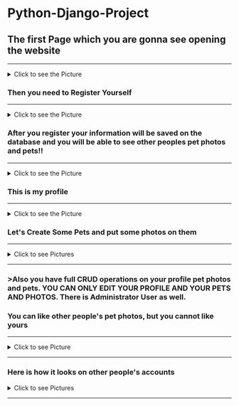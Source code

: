# Python-Django-Project
<h2>The first Page which you are gonna see opening the website</h2>

<hr>
<details>
<summary> Click to see the Picture </summary>
  
![image](https://github.com/darimachine/Python-Django-Project/assets/67830778/9fb37990-076a-490f-ae64-88e79ce7c3bf)

</details>

### Then you need to Register Yourself

<hr>

<details>
<summary> Click to see the Picture</summary>
  
![image](https://github.com/darimachine/Python-Django-Project/assets/67830778/c479c6a7-fce1-44ee-ba02-2914ab89c4f5)

</details>


### After you register your information will be saved on the database and you will be able to see other peoples pet photos and pets!!

<hr>
<details>
  
<summary> Click to see the Picture</summary>

![image](https://github.com/darimachine/Python-Django-Project/assets/67830778/fc294bfc-2d4f-4dec-91de-dc152ee609d1)

</details>

### This is my profile

<hr>
<details>
  
<summary>Click to see the Picture</summary>
  
![image](https://github.com/darimachine/Python-Django-Project/assets/67830778/2a0f85c2-3194-4565-ab73-7d037f6eac97)
  
</details>


### Let's Create Some Pets and put some photos on them

<hr>
<details>
  <summary> Click to see Pictures </summary>

  ![image](https://github.com/darimachine/Python-Django-Project/assets/67830778/e1a785f2-ced5-49ed-976f-794b55425a2c)
  ![image](https://github.com/darimachine/Python-Django-Project/assets/67830778/e934135a-df09-45a0-932b-057fe2c74626)
  ![image](https://github.com/darimachine/Python-Django-Project/assets/67830778/4d5a386b-36f9-40c1-aa77-befef96032d8)
  
</details>


<hr>

### >Also you have full CRUD operations on your profile pet photos and pets. YOU CAN ONLY EDIT YOUR PROFILE AND YOUR PETS AND PHOTOS. There is Administrator User as well.

### You can like other people's pet photos, but you cannot like yours

<hr>
<details>
  <summary> Click to see Picture </summary>
  
  ![image](https://github.com/darimachine/Python-Django-Project/assets/67830778/722e7f5f-2791-44bf-8e38-bba4763b1922)  
</details>


<hr>

### Here is how it looks on other people's accounts 
<details>
  <summary> Click to see Pictures </summary>

  ![image](https://github.com/darimachine/Python-Django-Project/assets/67830778/c502ec5b-41f3-4e10-9b48-ed15095c6891)

  ![image](https://github.com/darimachine/Python-Django-Project/assets/67830778/d04468c5-0941-42f0-b0da-8e9cde75d1b6)
</details>
<hr>




